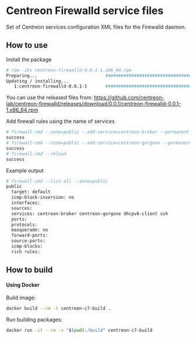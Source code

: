 # Centreon Firewalld service files

Set of Centreon services configuration XML files for the Firewalld daemon.

How to use
----------

Install the package

```sh
# rpm -ihv centreon-firewalld-0.0.1-1.x86_64.rpm 
Preparing...                          ################################# [100%]
Updating / installing...
   1:centreon-firewalld-0.0.1-1       ################################# [100%]
```

You can use the released files from: https://github.com/centreon-lab/centreon-firewalld/releases/download/0.0.1/centreon-firewalld-0.0.1-1.x86_64.rpm

Add firewall rules using the name of services

```sh
# firewall-cmd --zone=public --add-service=centreon-broker --permanent
success
# firewall-cmd --zone=public --add-service=centreon-gorgone --permanent
success
# firewall-cmd --reload
success
```

Example output

```sh
# firewall-cmd --list-all --zone=public                                 
public
  target: default
  icmp-block-inversion: no
  interfaces: 
  sources: 
  services: centreon-broker centreon-gorgone dhcpv6-client ssh
  ports: 
  protocols: 
  masquerade: no
  forward-ports: 
  source-ports: 
  icmp-blocks: 
  rich rules: 

```

How to build
------------

#### Using Docker

Build image:

```sh
docker build --rm -t centreon-c7-build .
```

Run building packages:

```sh
docker run -it --rm -v "$(pwd):/build" centreon-c7-build
```
